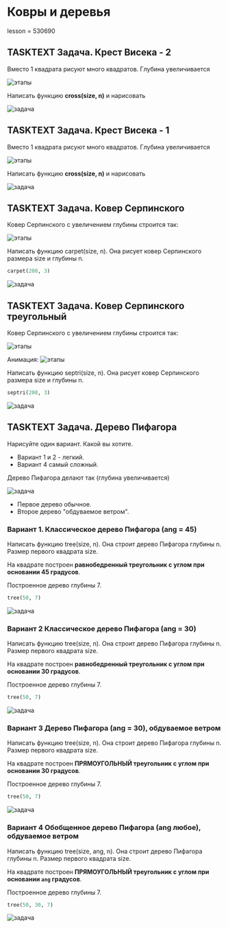 # Ковры и деревья

lesson = 530690

## TASKTEXT Задача. Крест Висека - 2

Вместо 1 квадрата рисуют много квадратов.
Глубина увеличивается

![этапы](https://stepik.org/media/attachments/lesson/479604/cross_iter1.png)

Написать функцию **cross(size, n)** и нарисовать

![задача](https://stepik.org/media/attachments/lesson/479604/t12_cross2.png)

## TASKTEXT Задача. Крест Висека - 1

Вместо 1 квадрата рисуют много квадратов.
Глубина увеличивается

![этапы](https://stepik.org/media/attachments/lesson/479604/cross_iter2.png)

Написать функцию **cross(size, n)** и нарисовать

![задача](https://stepik.org/media/attachments/lesson/479604/t12_cross1.png)


## TASKTEXT Задача. Ковер Серпинского

Ковер Серпинского с увеличением глубины строится так: 

![этапы](https://stepik.org/media/attachments/lesson/479604/Animated_Sierpinski_carpet.gif)

Написать функцию carpet(size, n). Она рисует ковер Серпинского размера size и глубины n.
```python
carpet(200, 3)
```
![задача](https://stepik.org/media/attachments/lesson/479604/t12_carpet_sq.png)


## TASKTEXT Задача. Ковер Серпинского треугольный

Ковер Серпинского с увеличением глубины строится так: 

![этапы](https://stepik.org/media/attachments/lesson/479604/Sierpinsky_triangle.png)

Анимация:
![этапы](https://stepik.org/media/attachments/lesson/479604/Animated_construction_of_Sierpinski_Triangle.gif)


Написать функцию septri(size, n). Она рисует ковер Серпинского размера size и глубины n.
```python
septri(200, 3)
```
![задача](https://stepik.org/media/attachments/lesson/479604/t12_carpet_tr.png)

## TASKTEXT Задача. Дерево Пифагора

Нарисуйте один вариант. Какой вы хотите.

* Вариант 1 и 2 - легкий.
* Вариант 4 самый сложный.

Дерево Пифагора делают так (глубина увеличивается) 

![задача](https://stepik.org/media/attachments/lesson/479604/PythagorasTree.gif)

* Первое дерево обычное.
* Второе дерево "обдуваемое ветром".

### Вариант 1. Классическое дерево Пифагора (ang = 45)

Написать функцию tree(size, n). Она строит дерево Пифагора глубины n. Размер первого квадрата size.

На квадрате построен **равнобедренный треугольник с углом при основании 45 градусов**.

Построенное дерево глубины 7.

```python
tree(50, 7)
```

![задача](https://stepik.org/media/attachments/lesson/479604/t12_pitree0.png)

### Вариант 2 Классическое дерево Пифагора (ang = 30)

Написать функцию tree(size, n). Она строит дерево Пифагора глубины n. Размер первого квадрата size.

На квадрате построен **равнобедренный треугольник с углом при основании 30 градусов**.

Построенное дерево глубины 7.

```python
tree(50, 7)
```

![задача](https://stepik.org/media/attachments/lesson/479604/t12_pitree30s.png)

### Вариант 3 Дерево Пифагора (ang = 30), обдуваемое ветром

Написать функцию tree(size, n). Она строит дерево Пифагора глубины n. Размер первого квадрата size.

На квадрате построен **ПРЯМОУГОЛЬНЫЙ треугольник с углом при основании 30 градусов**.

Построенное дерево глубины 7.

```python
tree(50, 7)
```

![задача](https://stepik.org/media/attachments/lesson/479604/t12_pitree30r.png)

### Вариант 4 Обобщенное дерево Пифагора (ang любое), обдуваемое ветром

Написать функцию tree(size, ang, n). Она строит дерево Пифагора глубины n. Размер первого квадрата size. 

На квадрате построен **ПРЯМОУГОЛЬНЫЙ треугольник с углом при основании `ang` градусов**.

Построенное дерево глубины 7.

```python
tree(50, 30, 7)
```

![задача](https://stepik.org/media/attachments/lesson/479604/t12_pitree30r.png)
